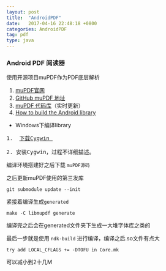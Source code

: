 ```yaml
---
layout: post
title:  "AndroidPDF"
date:   2017-04-16 22:48:18 +0800
categories: AndroidPDF
tag: pdf
type: java
---
```


### Android PDF 阅读器

使用开源项目muPDF作为PDF底层解析

1. [muPDF官网][1]
1. [GitHub muPDF 地址][2]
1. [muPDF 代码库][3]（实时更新）
1. [How to build the Android library][4]
    
* Windows下编译library
<pre>
1.  <a href="http://www.cygwin.com/">下载Cygwin </a><br/>
2. 安装Cygwin，过程不详细描述。
</pre>

编译环境搭建好之后下载 `muPDF源码` 

之后更新muPDF使用的第三发库
```
git submodule update --init
```
紧接着编译生成`generated`

```
make -C libmupdf generate
```
编译完之后会在generated文件夹下生成一大堆字体库之类的

最后一步就是使用 `ndk-build` 进行编译，编译之后.so文件有点大

`try add LOCAL_CFLAGS += -DTOFU in Core.mk`

可以减小到2十几M


[1]:http://mupdf.com/
[2]:https://github.com/muennich/mupdf
[3]:http://git.ghostscript.com/
[4]:http://mupdf.com/docs/android-build-library.html